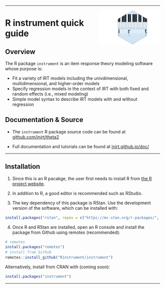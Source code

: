 <!-- Improved compatibility of back to top link: See: https://github.com/othneildrew/Best-README-Template/pull/73 -->
<a name="readme-top"></a>
<!-- PROJECT LOGO -->

---

<!-- <p align="right">
  <a href="https://github.com/inirt/theta2">
    <img src="https://github.com/inirt/.github/blob/master/images/hex-inirt.png" alt="Logo" width="80" height="80">
  </a>
</p> -->

<img align="right" src="https://github.com/Rinstrument/instrument/blob/master/www/hexsticker.png" width="200px">

# R instrument quick guide

## Overview

The R package `instrument` is an item response theory modeling software whose purpose is: 

 - Fit a variety of IRT models including the univdimensional, multidimensional, and higher-order models
 - Specify regression models in the context of IRT with both fixed and random effects (i.e., mixed modeling)
 - Simple model syntax to describe IRT models with and without regression

## Documentation & Source

 - The `instrument` R package source code can be found at [github.com/inirt/theta2](https://github.com/inirt/theta2)

 - Full documentation and tutorials can be found at [inirt.github.io/doc/](https://inirt.github.io/doc/)

---

## Installation

1. Since this is an R pacakge, the user first needs to install R from <a href="https://www.r-project.org/">the R project website</a>.

2. In addition to R, a good editor is recommended such as RStudio.

3. The key dependency of this package is RStan. Use the development version of the software, which can be installed with:

``` r
install.packages("rstan", repos = c("https://mc-stan.org/r-packages/", getOption("repos")))
```

4. Once R and RStan are installed, open an R console and install the package from Github using remotes (recommended):

``` r
# remotes
install.packages("remotes")
# install from Github
remotes::install_github("Rinstrument/instrument")
```

Alternatively, install from CRAN with (coming soon):

``` r
install.packages("instrument")
```

---
